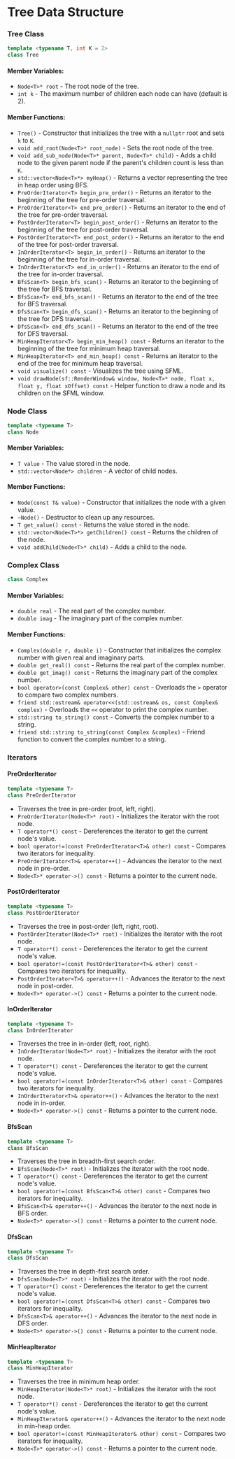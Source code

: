 # Tree Data Structure

### Tree Class

```cpp
template <typename T, int K = 2>
class Tree
```

#### Member Variables:
- `Node<T>* root` - The root node of the tree.
- `int k` - The maximum number of children each node can have (default is 2).

#### Member Functions:

- `Tree()` - Constructor that initializes the tree with a `nullptr` root and sets `k` to `K`.
- `void add_root(Node<T>* root_node)` - Sets the root node of the tree.
- `void add_sub_node(Node<T>* parent, Node<T>* child)` - Adds a child node to the given parent node if the parent's children count is less than `K`.
- `std::vector<Node<T>*> myHeap()` - Returns a vector representing the tree in heap order using BFS.
- `PreOrderIterator<T> begin_pre_order()` - Returns an iterator to the beginning of the tree for pre-order traversal.
- `PreOrderIterator<T> end_pre_order()` - Returns an iterator to the end of the tree for pre-order traversal.
- `PostOrderIterator<T> begin_post_order()` - Returns an iterator to the beginning of the tree for post-order traversal.
- `PostOrderIterator<T> end_post_order()` - Returns an iterator to the end of the tree for post-order traversal.
- `InOrderIterator<T> begin_in_order()` - Returns an iterator to the beginning of the tree for in-order traversal.
- `InOrderIterator<T> end_in_order()` - Returns an iterator to the end of the tree for in-order traversal.
- `BfsScan<T> begin_bfs_scan()` - Returns an iterator to the beginning of the tree for BFS traversal.
- `BfsScan<T> end_bfs_scan()` - Returns an iterator to the end of the tree for BFS traversal.
- `DfsScan<T> begin_dfs_scan()` - Returns an iterator to the beginning of the tree for DFS traversal.
- `DfsScan<T> end_dfs_scan()` - Returns an iterator to the end of the tree for DFS traversal.
- `MinHeapIterator<T> begin_min_heap() const` - Returns an iterator to the beginning of the tree for minimum heap traversal.
- `MinHeapIterator<T> end_min_heap() const` - Returns an iterator to the end of the tree for minimum heap traversal.
- `void visualize() const` - Visualizes the tree using SFML.
- `void drawNode(sf::RenderWindow& window, Node<T>* node, float x, float y, float xOffset) const` - Helper function to draw a node and its children on the SFML window.

### Node Class

```cpp
template <typename T>
class Node
```

#### Member Variables:
- `T value` - The value stored in the node.
- `std::vector<Node*> children` - A vector of child nodes.

#### Member Functions:
- `Node(const T& value)` - Constructor that initializes the node with a given value.
- `~Node()` - Destructor to clean up any resources.
- `T get_value() const` - Returns the value stored in the node.
- `std::vector<Node<T>*> getChildren() const` - Returns the children of the node.
- `void addChild(Node<T>* child)` - Adds a child to the node.

### Complex Class

```cpp
class Complex
```

#### Member Variables:
- `double real` - The real part of the complex number.
- `double imag` - The imaginary part of the complex number.

#### Member Functions:
- `Complex(double r, double i)` - Constructor that initializes the complex number with given real and imaginary parts.
- `double get_real() const` - Returns the real part of the complex number.
- `double get_imag() const` - Returns the imaginary part of the complex number.
- `bool operator>(const Complex& other) const` - Overloads the `>` operator to compare two complex numbers.
- `friend std::ostream& operator<<(std::ostream& os, const Complex& complex)` - Overloads the `<<` operator to print the complex number.
- `std::string to_string() const` - Converts the complex number to a string.
- `friend std::string to_string(const Complex &complex)` - Friend function to convert the complex number to a string.

### Iterators

#### PreOrderIterator

```cpp
template <typename T>
class PreOrderIterator
```

- Traverses the tree in pre-order (root, left, right).
- `PreOrderIterator(Node<T>* root)` - Initializes the iterator with the root node.
- `T operator*() const` - Dereferences the iterator to get the current node's value.
- `bool operator!=(const PreOrderIterator<T>& other) const` - Compares two iterators for inequality.
- `PreOrderIterator<T>& operator++()` - Advances the iterator to the next node in pre-order.
- `Node<T>* operator->() const` - Returns a pointer to the current node.

#### PostOrderIterator

```cpp
template <typename T>
class PostOrderIterator
```

- Traverses the tree in post-order (left, right, root).
- `PostOrderIterator(Node<T>* root)` - Initializes the iterator with the root node.
- `T operator*() const` - Dereferences the iterator to get the current node's value.
- `bool operator!=(const PostOrderIterator<T>& other) const` - Compares two iterators for inequality.
- `PostOrderIterator<T>& operator++()` - Advances the iterator to the next node in post-order.
- `Node<T>* operator->() const` - Returns a pointer to the current node.

#### InOrderIterator

```cpp
template <typename T>
class InOrderIterator
```

- Traverses the tree in in-order (left, root, right).
- `InOrderIterator(Node<T>* root)` - Initializes the iterator with the root node.
- `T operator*() const` - Dereferences the iterator to get the current node's value.
- `bool operator!=(const InOrderIterator<T>& other) const` - Compares two iterators for inequality.
- `InOrderIterator<T>& operator++()` - Advances the iterator to the next node in in-order.
- `Node<T>* operator->() const` - Returns a pointer to the current node.

#### BfsScan

```cpp
template <typename T>
class BfsScan
```

- Traverses the tree in breadth-first search order.
- `BfsScan(Node<T>* root)` - Initializes the iterator with the root node.
- `T operator*() const` - Dereferences the iterator to get the current node's value.
- `bool operator!=(const BfsScan<T>& other) const` - Compares two iterators for inequality.
- `BfsScan<T>& operator++()` - Advances the iterator to the next node in BFS order.
- `Node<T>* operator->() const` - Returns a pointer to the current node.

#### DfsScan

```cpp
template <typename T>
class DfsScan
```

- Traverses the tree in depth-first search order.
- `DfsScan(Node<T>* root)` - Initializes the iterator with the root node.
- `T operator*() const` - Dereferences the iterator to get the current node's value.
- `bool operator!=(const DfsScan<T>& other) const` - Compares two iterators for inequality.
- `DfsScan<T>& operator++()` - Advances the iterator to the next node in DFS order.
- `Node<T>* operator->() const` - Returns a pointer to the current node.

#### MinHeapIterator

```cpp
template <typename T>
class MinHeapIterator
```

- Traverses the tree in minimum heap order.
- `MinHeapIterator(Node<T>* root)` - Initializes the iterator with the root node.
- `T operator*() const` - Dereferences the iterator to get the current node's value.
- `MinHeapIterator& operator++()` - Advances the iterator to the next node in min-heap order.
- `bool operator!=(const MinHeapIterator& other) const` - Compares two iterators for inequality.
- `Node<T>* operator->() const` - Returns a pointer to the current node.
